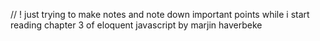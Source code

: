 // ! just trying to make notes and note down important points while i start reading chapter 3 of eloquent javascript by marjin haverbeke



